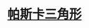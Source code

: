 # [帕斯卡三角形](https://leetcode-cn.com/explore/interview/card/top-interview-questions-easy/26/others/67/)